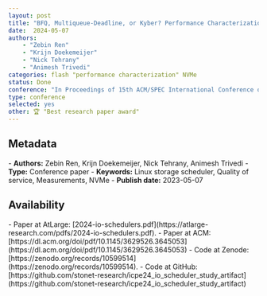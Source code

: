 ```yaml
---
layout: post
title: "BFQ, Multiqueue-Deadline, or Kyber? Performance Characterization of Linux Storage Schedulers in the NVMe Era"
date:  2024-05-07
authors: 
    - "Zebin Ren"
    - "Krijn Doekemeijer" 
    - "Nick Tehrany"
    - "Animesh Trivedi"
categories: flash "performance characterization" NVMe
status: Done
conference: "In Proceedings of 15th ACM/SPEC International Conference on Performance Engineering (ICPE'24)"
type: conference
selected: yes
other: 🏆 "Best research paper award" 
---
```


<h2>Metadata</h2>
- <b>Authors:</b> Zebin Ren, Krijn Doekemeijer, Nick Tehrany, Animesh Trivedi
- <b>Type:</b> Conference paper
- <b>Keywords:</b> Linux storage scheduler, Quality of service, Measurements, NVMe
- <b>Publish date:</b> 2023-05-07

<h2>Availability</h2>
- Paper at AtLarge: [2024-io-schedulers.pdf](https://atlarge-research.com/pdfs/2024-io-schedulers.pdf).
- Paper at ACM: [https://dl.acm.org/doi/pdf/10.1145/3629526.3645053](https://dl.acm.org/doi/pdf/10.1145/3629526.3645053)
- Code at Zenode: [https://zenodo.org/records/10599514](https://zenodo.org/records/10599514).
- Code at GitHub: [https://github.com/stonet-research/icpe24_io_scheduler_study_artifact](https://github.com/stonet-research/icpe24_io_scheduler_study_artifact)
